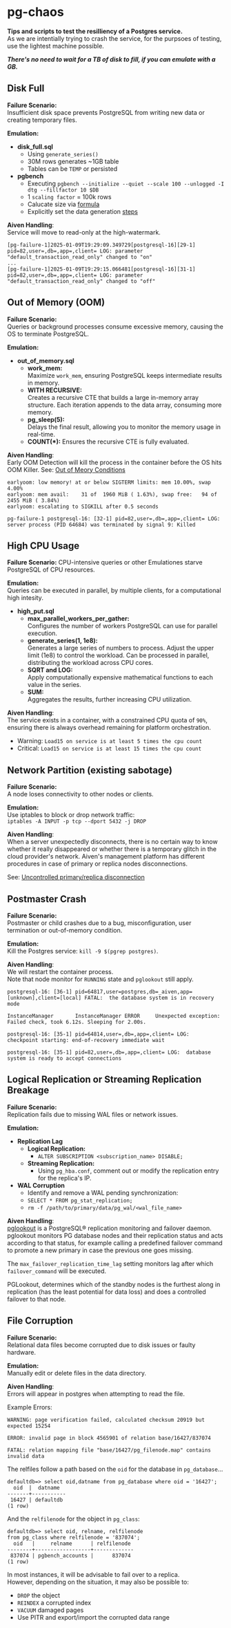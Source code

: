 # pg-chaos

**Tips and scripts to test the resilliency of a Postgres service.**<br>
As we are intentially trying to crash the service, for the purpsoes of testing, use the lightest machine possible. 

***There's no need to wait for a TB of disk to fill, if you can emulate with a GB.***

## Disk Full
**Failure Scenario:**<br>
Insufficient disk space prevents PostgreSQL from writing new data or creating temporary files.

**Emulation:** 
* **disk_full.sql**
  * Using `generate_series()`
  * 30M rows generates ~1GB table
  * Tables can be `TEMP` or persisted
* **pgbench**
  * Executing `pgbench --initialize --quiet --scale 100 --unlogged -I dtg --fillfactor 10 $DB`
  * 1 `scaling factor` = 100k rows
  * Calucate size via [formula](https://www.cybertec-postgresql.com/en/a-formula-to-calculate-pgbench-scaling-factor-for-target-db-size/)
  * Explicitly set the data generation [steps](https://www.postgresql.org/docs/current/pgbench.html#PGBENCH-INIT-OPTIONS)

**Aiven Handling**:<br>
Service will move to read-only at the high-watermark.

```
[pg-failure-1]2025-01-09T19:29:09.349729[postgresql-16][29-1] pid=82,user=,db=,app=,client= LOG: parameter "default_transaction_read_only" changed to "on"
...
[pg-failure-1]2025-01-09T19:29:15.066481[postgresql-16][31-1] pid=82,user=,db=,app=,client= LOG: parameter "default_transaction_read_only" changed to "off"
```


## Out of Memory (OOM)
**Failure Scenario:**<br>
Queries or background processes consume excessive memory, causing the OS to terminate PostgreSQL.

**Emulation:**<br>
* **out_of_memory.sql**<br>
  * **work_mem:**<br>
  Maximize `work_mem`, ensuring PostgreSQL keeps intermediate results in memory.
  * **WITH RECURSIVE:**<br>
  Creates a recursive CTE that builds a large in-memory array structure.
  Each iteration appends to the data array, consuming more memory.
  * **pg_sleep(5):**<br>
  Delays the final result, allowing you to monitor the memory usage in real-time.
  * **COUNT(*):**
  Ensures the recursive CTE is fully evaluated.

**Aiven Handling**:<br>
Early OOM Detection will kill the process in the container before the OS hits OOM Killer. See: [Out of Meory Conditions](https://github.com/aiven/aiven-docs/blob/main/docs/platform/concepts/out-of-memory-conditions.md)

```
earlyoom: low memory! at or below SIGTERM limits: mem 10.00%, swap  4.00%                                  
earlyoom: mem avail:    31 of  1960 MiB ( 1.63%), swap free:   94 of 2455 MiB ( 3.84%)
earlyoom: escalating to SIGKILL after 0.5 seconds

pg-failure-1 postgresql-16: [32-1] pid=82,user=,db=,app=,client= LOG:  server process (PID 64684) was terminated by signal 9: Killed
```

## High CPU Usage
**Failure Scenario:** CPU-intensive queries or other Emulationes starve PostgreSQL of CPU resources.

**Emulation:** <br>
Queries can be executed in parallel, by multiple clients, for a computational high intesity.

* **high_put.sql**
  * **max_parallel_workers_per_gather:**<br>
  Configures the number of workers PostgreSQL can use for parallel execution.
  * **generate_series(1, 1e8):**<br>
  Generates a large series of numbers to process.
  Adjust the upper limit (1e8) to control the workload.
  Can be processed in parallel, distributing the workload across CPU cores.
  * **SQRT and LOG:**<br>
  Apply computationally expensive mathematical functions to each value in the series.
  * **SUM:**<br>
  Aggregates the results, further increasing CPU utilization.

**Aiven Handling**:<br>
The service exists in a container, with a constrained CPU quota of `90%`, ensuring there is always overhead remaining for platform orchestration. 

* Warning: `Load15 on service is at least 5 times the cpu count`
* Critical: `Load15 on service is at least 15 times the cpu count`

## Network Partition (existing sabotage)
**Failure Scenario:**<br>
A node loses connectivity to other nodes or clients.

**Emulation:**<br>
Use iptables to block or drop network traffic:<br>
`iptables -A INPUT -p tcp --dport 5432 -j DROP`

**Aiven Handling**:<br>
When a server unexpectedly disconnects, there is no certain way to know whether it really disappeared or whether there is a temporary glitch in the cloud provider's network. Aiven's management platform has different procedures in case of primary or replica nodes disconnections.

See: [Uncontrolled primary/replica disconnection](https://github.com/aiven/aiven-docs/blob/main/docs/products/postgresql/concepts/upgrade-failover.md?plain=1#L26)


## Postmaster Crash
**Failure Scenario:**<br>
Postmaster or child crashes due to a bug, misconfiguration, user termination or out-of-memory condition.

**Emulation:**<br>
Kill the Postgres service: `kill -9 $(pgrep postgres)`.<br>

**Aiven Handling**:<br>
We will restart the container process.<br>
Note that node monitor for `RUNNING` state and `pglookout` still apply. 

```
postgresql-16: [36-1] pid=64817,user=postgres,db=_aiven,app=[unknown],client=[local] FATAL:  the database system is in recovery mode

InstanceManager       InstanceManager ERROR     Unexpected exception: Failed check, took 6.12s. Sleeping for 2.00s.

postgresql-16: [35-1] pid=64814,user=,db=,app=,client= LOG:  checkpoint starting: end-of-recovery immediate wait

postgresql-16: [35-1] pid=82,user=,db=,app=,client= LOG:  database system is ready to accept connections
```

## Logical Replication or Streaming Replication Breakage

**Failure Scenario:**<br>
Replication fails due to missing WAL files or network issues.

**Emulation:**<br>
* **Replication Lag**
  * **Logical Replication:**<br>
    * `ALTER SUBSCRIPTION <subscription_name> DISABLE;`
  * **Streaming Replication:**<br>
    * Using `pg_hba.conf`, comment out or modify the replication entry for the replica's IP.
* **WAL Corruption**
  * Identify and remove a WAL pending synchronization:
  * `SELECT * FROM pg_stat_replication;`
  * `rm -f /path/to/primary/data/pg_wal/<wal_file_name>`  

**Aiven Handling**:<br>
[pglookout](https://github.com/Aiven-Open/pglookout) is a PostgreSQL® replication monitoring and failover daemon. pglookout monitors PG database nodes and their replication status and acts according to that status, for example calling a predefined failover command to promote a new primary in case the previous one goes missing.<br>

The `max_failover_replication_time_lag` setting monitors lag after which `failover_command` will be executed.<br>

PGLookout, determines which of the standby nodes is the furthest along in replication (has the least potential for data loss) and does a controlled failover to that node.

## File Corruption
**Failure Scenario:**<br>
Relational data files become corrupted due to disk issues or faulty hardware.

**Emulation:**<br>
Manually edit or delete files in the data directory.

**Aiven Handling**:<br>
Errors will appear in postgres when attempting to read the file.

Example Errors:
```
WARNING: page verification failed, calculated checksum 20919 but expected 15254

ERROR: invalid page in block 4565901 of relation base/16427/837074

FATAL: relation mapping file "base/16427/pg_filenode.map" contains invalid data
```

The relfiles follow a path based on the `oid` for the database in `pg_database`...

```
defaultdb=> select oid,datname from pg_database where oid = '16427';
  oid  |  datname
-------+-----------
 16427 | defaultdb
(1 row)
```

And the `relfilenode` for the object in `pg_class`:

```
defaultdb=> select oid, relname, relfilenode
from pg_class where relfilenode = '837074';
  oid   |     relname      | relfilenode
--------+------------------+-------------
 837074 | pgbench_accounts |      837074
(1 row)
```

In most instances, it will be advisable to fail over to a replica.<br>
However, depending on the situation, it may also be possible to:
* `DROP` the object
* `REINDEX` a corrupted index
* `VACUUM` damaged pages
* Use PITR and export/import the corrupted data range
